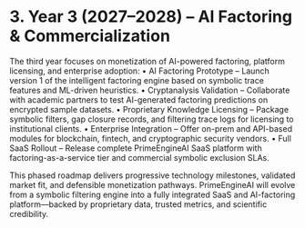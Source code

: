 # 3. Year 3 (2027–2028) – AI Factoring & Commercialization

The third year focuses on monetization of AI-powered factoring, platform licensing, and enterprise adoption:
• AI Factoring Prototype – Launch version 1 of the intelligent factoring engine based on symbolic trace features and ML-driven heuristics.
• Cryptanalysis Validation – Collaborate with academic partners to test AI-generated factoring predictions on encrypted sample datasets.
• Proprietary Knowledge Licensing – Package symbolic filters, gap closure records, and filtering trace logs for licensing to institutional clients.
• Enterprise Integration – Offer on-prem and API-based modules for blockchain, fintech, and cryptographic security vendors.
• Full SaaS Rollout – Release complete PrimeEngineAI SaaS platform with factoring-as-a-service tier and commercial symbolic exclusion SLAs.

This phased roadmap delivers progressive technology milestones, validated market fit, and defensible monetization pathways. PrimeEngineAI will evolve from a symbolic filtering engine into a fully integrated SaaS and AI-factoring platform—backed by proprietary data, trusted metrics, and scientific credibility.

